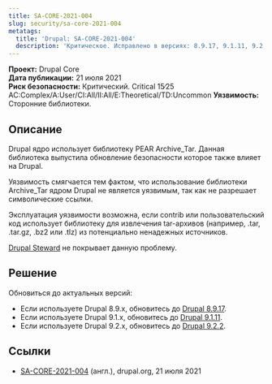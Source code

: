 ```yaml
---
title: SA-CORE-2021-004
slug: security/sa-core-2021-004
metatags:
  title: 'Drupal: SA-CORE-2021-004'
  description: 'Критическое. Исправлено в версиях: 8.9.17, 9.1.11, 9.2.2.'
---
```


**Проект:** Drupal Core\
**Дата публикации:** 21 июля 2021\
**Риск безопасности:** Критический. Critical 15∕25 AC:Complex/A:User/CI:All/II:All/E:Theoretical/TD:Uncommon
**Уязвимость:** Сторонние библиотеки.

## Описание

Drupal ядро использует библиотеку PEAR Archive_Tar. Данная библиотека выпустила обновление безопасности которое также влияет на Drupal.

Уязвимость смягчается тем фактом, что использование библиотеки Archive_Tar ядром Drupal не является уязвимым, так как не разрешает символические ссылки.

Эксплуатация уязвимости возможна, если contrib или пользовательский код использует библиотеку для извлечения tar-архивов (например, .tar, .tar.gz, .bz2 или .tlz) из потенциально ненадежных источников.

[Drupal Steward](https://www.drupal.org/steward) не покрывает данную проблему.

## Решение

Обновиться до актуальных версий:

- Если используете Drupal 8.9.x, обновитесь до [Drupal 8.9.17](../../../8/releases/8.9.x/8.9.17/index.md).
- Если используете Drupal 9.1.x, обновитесь до [Drupal 9.1.11](../../../9/releases/9.1.x/9.1.11/index.md).
- Если используете Drupal 9.2.x, обновитесь до [Drupal 9.2.2](../../../9/releases/9.2.x/9.2.2/index.md).

## Ссылки

- [SA-CORE-2021-004](https://www.drupal.org/sa-core-2021-004) (англ.), drupal.org, 21 июля 2021